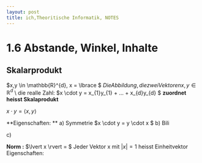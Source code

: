 ```yaml
---
layout: post
title: ich,Theoritische Informatik, NOTES
---
```

# 1.6 Abstande, Winkel, Inhalte 
## Skalarprodukt 
$x,y \in \mathbb{R}^{d}, x = \lbrace $ 
$Die Abbildung, die zwei Vektoren x, y \in \mathbb{R}^{d}$ \\ 
die realle Zahl: 
$x \cdot y = x_{1}y_{1} + ... + x_{d}y_{d} $ 
**zuordnet heisst Skalaprodukt** 

$x \cdot y = \langle x, y \rangle$ 

**Eigenschaften: ** 
a) Symmetrie 
   $x \cdot y = y \cdot x $ 
b) Bili 

c) 

**Norm :** 
$\lvert x \rvert = $ 
Jeder Vektor x mit $\lvert x \rvert = 1$ heisst Einheitvektor 
Eigenschaften:
